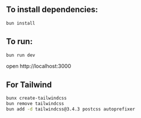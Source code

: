 ## To install dependencies:
```sh
bun install
```

## To run:
```sh
bun run dev
```

open http://localhost:3000

## For Tailwind

```sh
bunx create-tailwindcss
bun remove tailwindcss
bun add -d tailwindcss@3.4.3 postcss autoprefixer
```